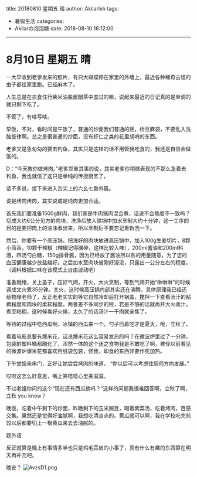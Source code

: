 title: 20180810 星期五 晴
author: Akilarlxh
tags:
  - 暑假生活
categories:
  - Akilarの泡泡糖
date: 2018-08-10 16:12:00
---
# 8月10日 星期五 晴

一大早收到老爹发来的照片，有只大蝴蝶停在家里的外墙上，最近各种稀奇古怪的虫子都往家里跑。已经麻木了。

人生总是在衣食住行柴米油盐酱醋茶中度过的嘛，说起来最近的日记真的是单调的就只剩下吃了。

不管了，有啥写啥。

早饭，不对，看时间是午饭了，普通的炒面我们普通的摇，桥豆麻袋，不要乱入洗脑旋律啊。总之是很普通的炒面，没有虾仁之类的花里胡哨的东西。

老爹又是急匆匆的要去钓鱼，其实只是这样的话不用管我吃食的，我还是自信会做饭的。

D：“今天教你做烤肉。”老爹郑重其事的说，其实老爹你稍微表现的不那么急着去钓鱼，我也就信了这只是单纯的传授厨艺了。

话不多说，接下来进入舌尖上的六幺七番外篇。

说是烤肉烤肉，其实说成是炖肉更加合适。

首先我们要准备1500g鲜肉，我们家是牛肉猪肉混合煮，话说不会熟度不一致吗？切成大约6公分见方的肉块，洗净后放入铁锅中加水烹制大约十分钟，这一工序的目的是要把肉上的油沫煮出来，所以烹制后不要忘记重新洗一下。

然后，你要有一个高压锅，把洗好的肉块放进高压锅中，加入100g生姜切片，8颗小茴香，10颗干辣椒（辣椒记得碾碎，这样比较入味），200ml酱油和200ml料酒，四汤勺白糖，150g排骨酱，因为已经放了酱油所以盐的用量随意，为了您的血压健康越少放盐越好。之后加水至肉块被刚好浸没，只露出一公分左右的程度。（调料根据口味在该模式上自由波动吧）

准备就绪，关上盖子，压好气阀，开火，大火烹制，等到气阀开始“咻咻咻”的时候调成文火煮35分钟。关火，这时候高压锅内部其实还在沸腾，具体原理我已经还给物理老师了，反正老老实实的等它自然冷却后打开锅盖，搅拌一下查看汤汁的粘稠程度和肉块的柔软程度，两者差不多同步的啦，若是不够的话就再开大火收汁，煮至粘稠，这时候看好火候，太久了的话汤汁一干肉就全焦了。

等待的过程中吃西瓜啊，冰镇的西瓜来一个，勺子舀着吃才是夏天，哦，立秋了。

看着电影总要有爆米花，话说爆米花这么容易发热的吗？在微波炉里过了一分钟，包装的塑料桶都融化了，浑然一体的这个迷之食物我是不敢吃了啊，难怪以前看见的微波炉爆米花都喜欢用纸袋包装，怪我，即食的东西非要作死加热。

下午堂姐来串门，正好让她尝尝烤肉的味道，
“你以后可以考虑往厨师方向发展。”

哎呀这怎么好意思，嘴上笑嘻嘻心里美滋滋。

不过老姐你问的这个“现在还有西瓜摘吗？”这样的问题我很难回答啊，立秋了啊，立秋 you know？

晚饭，吃着中午剩下的炒面，昨晚剩下的玉米豌豆，喝着紫菜汤，吃着烤肉，百感交集。果然还是觉得好油腻啊，我想吃清淡点的。黄瓜就可以啊，我在学校吃完煎饺以后都要切上一根黄瓜来去去油腻的。

题外话

反正就算是晚上有事情多半也只是鸡毛蒜皮的小事了，真有什么有趣的东西算在明天再补充吧。

晚安？
![AvzsD1.png](https://s2.ax1x.com/2019/04/16/AvzsD1.png)